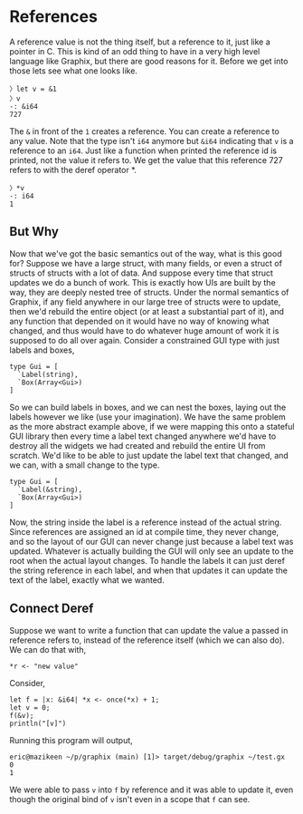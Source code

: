 # References

A reference value is not the thing itself, but a reference to it, just like a
pointer in C. This is kind of an odd thing to have in a very high level language
like Graphix, but there are good reasons for it. Before we get into those lets
see what one looks like.

```graphix
〉let v = &1
〉v
-: &i64
727
```

The `&` in front of the `1` creates a reference. You can create a reference to
any value. Note that the type isn't `i64` anymore but `&i64` indicating that `v`
is a reference to an `i64`. Just like a function when printed the reference id
is printed, not the value it refers to. We get the value that this reference 727
refers to with the deref operator *.

```graphix
〉*v
-: i64
1
```

## But Why

Now that we've got the basic semantics out of the way, what is this good for?
Suppose we have a large struct, with many fields, or even a struct of structs of
structs with a lot of data. And suppose every time that struct updates we do a
bunch of work. This is exactly how UIs are built by the way, they are deeply
nested tree of structs. Under the normal semantics of Graphix, if any field
anywhere in our large tree of structs were to update, then we'd rebuild the
entire object (or at least a substantial part of it), and any function that
depended on it would have no way of knowing what changed, and thus would have to
do whatever huge amount of work it is supposed to do all over again. Consider a
constrained GUI type with just labels and boxes,

```graphix
type Gui = [
  `Label(string),
  `Box(Array<Gui>)
]
```

So we can build labels in boxes, and we can nest the boxes, laying out the
labels however we like (use your imagination). We have the same problem as the
more abstract example above, if we were mapping this onto a stateful GUI library
then every time a label text changed anywhere we'd have to destroy all the
widgets we had created and rebuild the entire UI from scratch. We'd like to be
able to just update the label text that changed, and we can, with a small change
to the type.

```graphix
type Gui = [
  `Label(&string),
  `Box(Array<Gui>)
]
```

Now, the string inside the label is a reference instead of the actual string.
Since references are assigned an id at compile time, they never change, and so
the layout of our GUI can never change just because a label text was updated.
Whatever is actually building the GUI will only see an update to the root when
the actual layout changes. To handle the labels it can just deref the string
reference in each label, and when that updates it can update the text of the
label, exactly what we wanted.

## Connect Deref

Suppose we want to write a function that can update the value a passed in
reference refers to, instead of the reference itself (which we can also do). We
can do that with,

```graphix
*r <- "new value"
```

Consider,

```graphix
let f = |x: &i64| *x <- once(*x) + 1;
let v = 0;
f(&v);
println("[v]")
```

Running this program will output,

```
eric@mazikeen ~/p/graphix (main) [1]> target/debug/graphix ~/test.gx
0
1
```

We were able to pass `v` into `f` by reference and it was able to update it,
even though the original bind of `v` isn't even in a scope that `f` can see.
